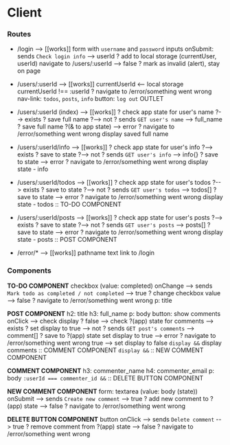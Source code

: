 # Client

### Routes

* /login --> [[works]]
    form with `username` and `password` inputs
    onSubmit: sends `Check login info`
      --> userId ? 
            add to local storage (currentUser, userId)
            navigate to /users/:userId
      --> false ? mark as invalid (alert), stay on page

* /users/:userId --> [[works]]
    currentUserId <-- local storage
    currentUserId !== :userId ?
      navigate to /error/something went wrong
    nav-link: `todos`, `posts`, `info`
    button: `log out`
    OUTLET

* /users/:userId (index) --> [[works]]
    ? check app state for user's name
    ?--> exists ? save full name
    ?--> not ? 
      sends `GET user's name`
        --> full_name ? save full name ?(& to app state)
        --> error ? navigate to /error/something went wrong
    display saved full name

* /users/:userId/info --> [[works]]
    ? check app state for user's info
    ?--> exists ? save to state
    ?--> not ? 
      sends `GET user's info`
        --> info{} ? save to state
        --> error ? navigate to /error/something went wrong
    display state - info
     
* /users/:userId/todos --> [[works]]
    ? check app state for user's todos
    ?--> exists ? save to state
    ?--> not ?
      sends `GET user's todos`
        --> todos[] ? save to state
        --> error ? navigate to /error/something went wrong
    display state - todos :: TO-DO COMPONENT

* /users/:userId/posts --> [[works]]
    ? check app state for user's posts
    ?--> exists ? save to state
    ?--> not ?
      sends `GET user's posts`
        --> posts[] ? save to state
        --> error ? navigate to /error/something went wrong
    display state - posts :: POST COMPONENT

* /error/* --> [[works]]
    pathname text
    link to /login

### Components

<b>TO-DO COMPONENT</b>
checkbox (value: completed)
onChange -->
  sends `Mark todo as completed / not completed`
  --> true ? change checkbox value
  --> false ? navigate to /error/something went wrong
p: title

<b>POST COMPONENT</b>
h2: title
h3: full_name
p: body
button: show comments
onClick --> 
    check display ? 
    false -->
      check ?(app) state for comments
      --> exists ? set display to true
      --> not ? 
            sends `GET post's comments`
            --> comment[] ? save to ?(app) state
                set display to true
            --> error ? navigate to /error/something went wrong
    true --> set display to false 
`display &&` display comments :: COMMENT COMPONENT
`display &&` :: NEW COMMENT COMPONENT

<b>COMMENT COMPONENT</b>
h3: commenter_name
h4: commenter_email
p: body
`:userId === commenter_id &&` :: DELETE BUTTON COMPONENT

<b>NEW COMMENT COMPONENT</b>
form:
  textarea (value: body (state))
onSubmit --> 
  sends `Create new comment`
  --> true ? add new comment to ?(app) state
  --> false ? navigate to /error/something went wrong

<b>DELETE BUTTON COMPONENT</b>
button
onClick -->
  sends `Delete comment`
  --> true ? remove comment from ?(app) state
  --> false ? navigate to /error/something went wrong
